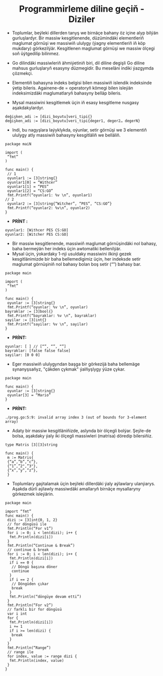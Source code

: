 # <div align="center">Programmirleme diline geçiň - Diziler </div> 

- Toplumlar, beýleki dillerden tanyş we birnäçe bahany öz içine alyp bilýän gurluşlardyr. Bir massiw kesgitlenende, düzümindäki elementleriň maglumat görnüşi we massiwiň ululygy (ýagny elementleriň iň köp mukdary) görkezilýär. Kesgitlenen maglumat görnüşi we massiw ölçegi soň üýtgedilip bilinmez.

- Go dilindäki massiwleriň ähmiýetiniň biri, dil diline degişli Go diline mahsus gurluşlaryň esasyny düzmegidir. Bu meseläni indiki ýazgymda çözmekçi.

- Elementiň bahasyna indeks belgisi bilen massiwiň islendik indeksinde ýetip bileris. Againene-de = operatoryň kömegi bilen isleýän indeksimizdäki maglumatlaryň bahasyny belläp bileris.

- Mysal massiwini kesgitlemek üçin iň esasy kesgitleme nusgasy aşakdakylardyr.

```
değişken_adi := [dizi_boyutu]veri_tipi{}
değişken_adi := [dizi_boyutu]veri_tipi{deger1, deger2… degerN}
```

- Indi, bu nagyşlara laýyklykda, oýunlar, setir görnüşi we 3 elementiň ululygy atly massiwiň bahasyny kesgitläliň we belläliň.

```
package maiN

import (
 “fmt”
)

func main() {
 // 1
 oyunlar1 := [3]string{}
 oyunlar1[0] = “Withcer”
 oyunlar1[1] = “PES”
 oyunlar1[2] = “CS:GO”
 fmt.Printf(“oyunlar1: %v \n”, oyunlar1)
// 2
 oyunlar2 := [3]string{“Witcher”, “PES”, “CS:GO”}
 fmt.Printf(“oyunlar2: %v\n”, oyunlar2)
}
```
- <strong>PRİNT : </strong> 
```
oyunlar1: [Withcer PES CS:GO] 
oyunlar2: [Witcher PES CS:GO]
```
- Bir massiw kesgitlenende, massiwiň maglumat görnüşindäki nol bahasy, baha bermeýän her indeks üçin awtomatiki bellenilýär.
- Mysal üçin, ýokardaky 1-nji usuldaky massiwini ilkinji gezek kesgitlänimizde bir baha bellemedigimiz üçin, her indeksde setir maglumat görnüşiniň nol bahasy bolan boş setir (“”) bahasy bar.
 
```
package main

import (
 “fmt”
)

func main() {
 oyunlar := [3]string{}
 fmt.Printf(“oyunlar: %v \n”, oyunlar)
bayraklar := [3]bool{}
 fmt.Printf(“bayraklar: %v \n”, bayraklar)
sayilar := [3]int{}
 fmt.Printf(“sayilar: %v \n”, sayilar)
}
 ```
 - <strong>PRİNT:</strong>
 
 ```
oyunlar: [ ] // [“”, “”, “”]
bayraklar: [false false false] 
sayilar: [0 0 0]
 ```
- Eger massiwiň ululygyndan başga bir görkezijä baha bellemäge synanyşsaňyz, "çäkden çykmak" ýalňyşlygy ýüze çykar.

```
package main

func main() {
 oyunlar := [3]string{}
 oyunlar[3] = “Mario”
}
```

- <strong>PRİNT:</strong>

```
./prog.go:5:9: invalid array index 3 (out of bounds for 3-element array)
```

- Adaty bir massiw kesgitläniňizde, aslynda bir ölçegli bolýar. Şeýle-de bolsa, aşakdaky ýaly iki ölçegli massiwleri (matrisa) döredip bilersiňiz.

```
type Matris [3][3]string

func main() {
 m := Matris{
 {“a”,”b”,”c”},
 {“1”,”2",”3"},
 {“x”,”y”,”z”},
 }
```
- Toplumlary gaýtalamak üçin beýleki dillerdäki ýaly aýlawlary ulanýarys. Aşakda dürli aýlawly massiwdäki amallaryň birnäçe mysallaryny görkezmek isleýärin.

```
package main

import “fmt”
func main() {
 dizi := [3]int{0, 1, 2}
 // for döngüsü ile
 fmt.Println(“For v1”)
 for i := 0; i < len(dizi); i++ {
  fmt.Println(dizi[i])
 }
 fmt.Println(“Continue & Break”)
 // continue & break
 for i := 0; i < len(dizi); i++ {
  fmt.Println(dizi[i])
  if i == 0 {
   // Döngü başına döner
   continue
  }
  if i == 2 {
   // Döngüden çıkar
   break
  }
  fmt.Println(“döngüye devam etti”)
 }
 fmt.Println(“For v2”)
 // farklı bir for döngüsü
 var i int
 for {
  fmt.Println(dizi[i])
  i += 1
  if i >= len(dizi) {
   break
  }
 }
 fmt.Println(“Range”)
 // range ile
 for index, value := range dizi {
  fmt.Println(index, value)
 }
}
```

